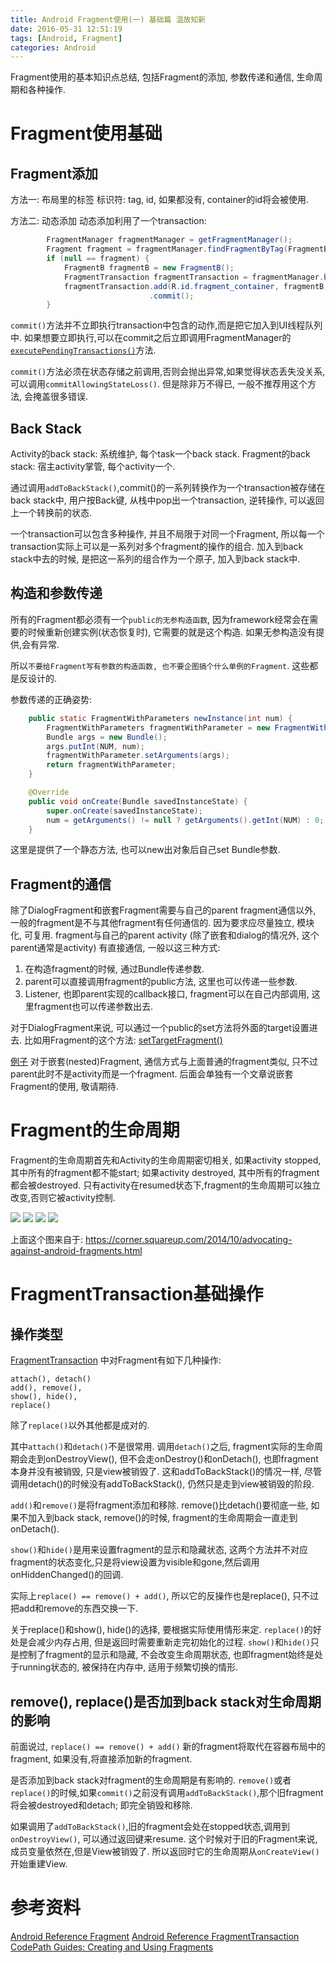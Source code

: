 ```yaml
---
title: Android Fragment使用(一) 基础篇 温故知新
date: 2016-05-31 12:51:19
tags: [Android, Fragment]
categories: Android
---
```


Fragment使用的基本知识点总结, 包括Fragment的添加, 参数传递和通信, 生命周期和各种操作.

<!-- more -->

# Fragment使用基础
## Fragment添加
方法一: 布局里的标签<fragment>
标识符: tag, id, 如果都没有, container的id将会被使用.

方法二: 动态添加
动态添加利用了一个transaction:

```java
        FragmentManager fragmentManager = getFragmentManager();
        Fragment fragment = fragmentManager.findFragmentByTag(FragmentB.TAG);
        if (null == fragment) {
            FragmentB fragmentB = new FragmentB();
            FragmentTransaction fragmentTransaction = fragmentManager.beginTransaction();
            fragmentTransaction.add(R.id.fragment_container, fragmentB, FragmentB.TAG)
                               .commit();
        }
```
`commit()`方法并不立即执行transaction中包含的动作,而是把它加入到UI线程队列中.
如果想要立即执行,可以在commit之后立即调用FragmentManager的[`executePendingTransactions()`](https://developer.android.com/reference/android/app/FragmentManager.html#executePendingTransactions())方法.

`commit()`方法必须在状态存储之前调用,否则会抛出异常,如果觉得状态丢失没关系,可以调用`commitAllowingStateLoss()`. 但是除非万不得已, 一般不推荐用这个方法, 会掩盖很多错误.

## Back Stack
Activity的back stack: 系统维护, 每个task一个back stack.
Fragment的back stack: 宿主activity掌管, 每个activity一个.

通过调用`addToBackStack()`,commit()的一系列转换作为一个transaction被存储在back stack中,
用户按Back键, 从栈中pop出一个transaction, 逆转操作, 可以返回上一个转换前的状态.

一个transaction可以包含多种操作, 并且不局限于对同一个Fragment, 所以每一个transaction实际上可以是一系列对多个fragment的操作的组合.
加入到back stack中去的时候, 是把这一系列的组合作为一个原子, 加入到back stack中.

## 构造和参数传递
所有的Fragment都必须有一个`public的无参构造函数`, 因为framework经常会在需要的时候重新创建实例(状态恢复时), 它需要的就是这个构造.
如果无参构造没有提供,会有异常.

所以`不要给Fragment写有参数的构造函数, 也不要企图搞个什么单例的Fragment`. 这些都是反设计的.

参数传递的正确姿势:

```java
    public static FragmentWithParameters newInstance(int num) {
        FragmentWithParameters fragmentWithParameter = new FragmentWithParameters();
        Bundle args = new Bundle();
        args.putInt(NUM, num);
        fragmentWithParameter.setArguments(args);
        return fragmentWithParameter;
    }

    @Override
    public void onCreate(Bundle savedInstanceState) {
        super.onCreate(savedInstanceState);
        num = getArguments() != null ? getArguments().getInt(NUM) : 0;
    }
```
这里是提供了一个静态方法, 也可以new出对象后自己set Bundle参数.

## Fragment的通信
除了DialogFragment和嵌套Fragment需要与自己的parent fragment通信以外, 一般的fragment是不与其他fragment有任何通信的. 因为要求应尽量独立, 模块化, 可复用.
fragment与自己的parent activity (除了嵌套和dialog的情况外, 这个parent通常是activity) 有直接通信, 一般以这三种方式:
1. 在构造fragment的时候, 通过Bundle传递参数.
2. parent可以直接调用fragment的public方法, 这里也可以传递一些参数.
3. Listener, 也即parent实现的callback接口, fragment可以在自己内部调用, 这里fragment也可以传递参数出去.

对于DialogFragment来说, 可以通过一个public的set方法将外面的target设置进去.
比如用Fragment的这个方法: [setTargetFragment()](https://developer.android.com/reference/android/app/Fragment.html#setTargetFragment(android.app.Fragment,%20int))

[例子](https://guides.codepath.com/android/Using-DialogFragment#passing-data-to-parent-fragment)
对于嵌套(nested)Fragment, 通信方式与上面普通的fragment类似, 只不过parent此时不是activity而是一个fragment.
后面会单独有一个文章说嵌套Fragment的使用, 敬请期待.

# Fragment的生命周期
Fragment的生命周期首先和Activity的生命周期密切相关,
如果activity stopped,其中所有的fragment都不能start;
如果activity destroyed, 其中所有的fragment都会被destroyed.
只有activity在resumed状态下,fragment的生命周期可以独立改变,否则它被activity控制.

![](/images/fragment-lifecycle.png)
![](/images/fragment-lifecycle-2.png)
![](/images/activity-fragment-lifecycle.png)
![](/images/fragment-lifecycle-with-callbacks.png)

上面这个图来自于: https://corner.squareup.com/2014/10/advocating-against-android-fragments.html

# FragmentTransaction基础操作

## 操作类型
[FragmentTransaction](https://developer.android.com/reference/android/app/FragmentTransaction.html) 中对Fragment有如下几种操作:

```
attach(), detach()
add(), remove(),
show(), hide(),
replace()
```

除了`replace()`以外其他都是成对的.

其中`attach()`和`detach()`不是很常用.
调用`detach()`之后, fragment实际的生命周期会走到onDestroyView(), 但不会走onDestroy()和onDetach(), 也即fragment本身并没有被销毁, 只是view被销毁了. 这和addToBackStack()的情况一样, 尽管调用detach()的时候没有addToBackStack(), 仍然只是走到view被销毁的阶段.

`add()`和`remove()`是将fragment添加和移除.
remove()比detach()要彻底一些, 如果不加入到back stack, remove()的时候, fragment的生命周期会一直走到onDetach().

`show()`和`hide()`是用来设置fragment的显示和隐藏状态, 这两个方法并不对应fragment的状态变化,只是将view设置为visible和gone,然后调用onHiddenChanged()的回调.

实际上`replace() == remove() + add()`, 所以它的反操作也是replace(), 只不过把add和remove的东西交换一下.

关于replace()和show(), hide()的选择, 要根据实际使用情形来定.
`replace()`的好处是会减少内存占用, 但是返回时需要重新走完初始化的过程.
`show()`和`hide()`只是控制了fragment的显示和隐藏, 不会改变生命周期状态, 也即fragment始终是处于running状态的, 被保持在内存中, 适用于频繁切换的情形.

## remove(), replace()是否加到back stack对生命周期的影响
前面说过, `replace() == remove() + add()`
新的fragment将取代在容器布局中的fragment, 如果没有,将直接添加新的fragment.

是否添加到back stack对fragment的生命周期是有影响的.
`remove()`或者`replace()`的时候,如果`commit()`之前没有调用`addToBackStack()`,那个旧fragment将会被destroyed和detach; 即完全销毁和移除.

如果调用了`addToBackStack()`,旧的fragment会处在stopped状态,调用到`onDestroyView()`, 可以通过返回键来resume.
这个时候对于旧的Fragment来说, 成员变量依然在,但是View被销毁了. 所以返回时它的生命周期从`onCreateView()`开始重建View.


# 参考资料
[Android Reference Fragment](https://developer.android.com/reference/android/app/Fragment.html)
[Android Reference FragmentTransaction](https://developer.android.com/reference/android/app/FragmentTransaction.html)
[CodePath Guides: Creating and Using Fragments](https://guides.codepath.com/android/Creating-and-Using-Fragments)
